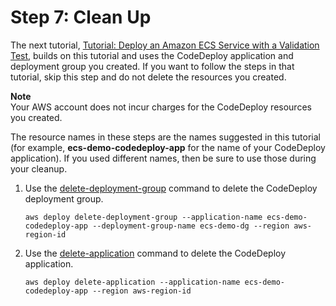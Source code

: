 # Step 7: Clean Up<a name="tutoria-ecs-clean-up"></a>

 The next tutorial, [Tutorial: Deploy an Amazon ECS Service with a Validation Test](tutorial-ecs-deployment-with-hooks.md), builds on this tutorial and uses the CodeDeploy application and deployment group you created\. If you want to follow the steps in that tutorial, skip this step and do not delete the resources you created\. 

**Note**  
 Your AWS account does not incur charges for the CodeDeploy resources you created\. 

The resource names in these steps are the names suggested in this tutorial \(for example, **ecs\-demo\-codedeploy\-app** for the name of your CodeDeploy application\)\. If you used different names, then be sure to use those during your cleanup\. 

1. Use the [delete\-deployment\-group](https://docs.aws.amazon.com/cli/latest/reference/deploy/delete-deployment-group.html) command to delete the CodeDeploy deployment group\.

   ```
   aws deploy delete-deployment-group --application-name ecs-demo-codedeploy-app --deployment-group-name ecs-demo-dg --region aws-region-id
   ```

1. Use the [delete\-application](https://docs.aws.amazon.com/cli/latest/reference/deploy/delete-application.html) command to delete the CodeDeploy application\.

   ```
   aws deploy delete-application --application-name ecs-demo-codedeploy-app --region aws-region-id
   ```